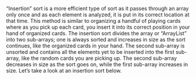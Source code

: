 “Insertion” sort is a more efficient type of sort as it passes through an array only once and as each element is analyzed, it is put in its correct location at that time. This method is similar to organizing a handful of playing cards where as you pick up each card, you insert it into its correct position in your hand of organized cards. The insertion sort divides the array or “ArrayList” into two sub-arrays; one is always sorted and increases in size as the sort continues, like the organized cards in your hand. The second sub-array is unsorted and contains all the elements yet to be inserted into the first sub-array, like the random cards you are picking up. The second sub-array decreases in size as the sort goes on, while the first sub-array increases in size. Let’s take a look at an insertion sort below.

